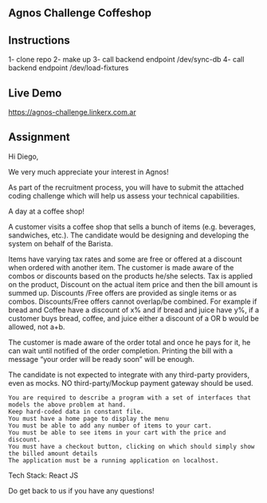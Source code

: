 ## Agnos Challenge Coffeshop

## Instructions

1- clone repo
2- make up
3- call backend endpoint /dev/sync-db
4- call backend endpoint /dev/load-fixtures

## Live Demo

https://agnos-challenge.linkerx.com.ar

## Assignment

Hi Diego,

We very much appreciate your interest in Agnos!

As part of the recruitment process, you will have to submit the attached coding challenge which will help us assess your technical capabilities.

A day at a coffee shop!

A customer visits a coffee shop that sells a bunch of items (e.g. beverages, sandwiches, etc.). The candidate would be designing and developing the system on behalf of the Barista.

Items have varying tax rates and some are free or offered at a discount when ordered with another item. The customer is made aware of the combos or discounts based on the products he/she selects. Tax is applied on the product, Discount on the actual item price and then the bill amount is summed up.
Discounts /Free offers are provided as single items or as combos. Discounts/Free offers cannot overlap/be combined.
For example if bread and Coffee have a discount of x% and if bread and juice have y%, if a customer buys bread, coffee, and juice either a discount of a OR b would be allowed, not a+b.

The customer is made aware of the order total and once he pays for it, he can wait until notified of the order completion. Printing the bill with a message “your order will be ready soon” will be enough.

The candidate is not expected to integrate with any third-party providers, even as mocks. NO third-party/Mockup payment gateway should be used.

    You are required to describe a program with a set of interfaces that models the above problem at hand.
    Keep hard-coded data in constant file.
    You must have a home page to display the menu
    You must be able to add any number of items to your cart.
    You must be able to see items in your cart with the price and discount.
    You must have a checkout button, clicking on which should simply show the billed amount details
    The application must be a running application on localhost.

Tech Stack: React JS

Do get back to us if you have any questions!
